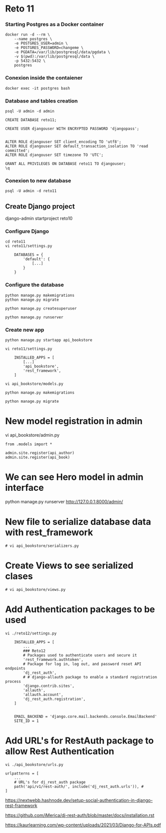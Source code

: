 
# Reto 11


### Starting Postgres as a Docker container
```
docker run -d --rm \
    --name postgres \
    -e POSTGRES_USER=admin \
    -e POSTGRES_PASSWORD=changeme \
    -e PGDATA=/var/lib/postgresql/data/pgdata \
    -v $(pwd):/var/lib/postgresql/data \
    -p 5432:5432 \
    postgres
```

### Conexion inside the contaiener
```
docker exec -it postgres bash
```

### Database and tables creation
```
psql -U admin -d admin

CREATE DATABASE reto11;

CREATE USER djangouser WITH ENCRYPTED PASSWORD 'djangopass';


ALTER ROLE djangouser SET client_encoding TO 'utf8';
ALTER ROLE djangouser SET default_transaction_isolation TO 'read committed';
ALTER ROLE djangouser SET timezone TO 'UTC';

GRANT ALL PRIVILEGES ON DATABASE reto11 TO djangouser;
\q
```

### Conexion to new database
```
psql -U admin -d reto11
```

## Create Django project

django-admin startproject reto10


### Configure Django

```
cd reto11
vi reto11/settings.py

    DATABASES = {
        'default': {
            [...]
        }
    }
```

### Configure the database

```
python manage.py makemigrations 
python manage.py migrate

python manage.py createsuperuser

python manage.py runserver
```


### Create new app

```
python manage.py startapp api_bookstore

vi reto11/settings.py

    INSTALLED_APPS = [
        [...]
        'api_bookstore',
        'rest_framework',
    ]

vi api_bookstore/models.py

python manage.py makemigrations

python manage.py migrate
```

# New model registration in admin

vi api_bookstore/admin.py

```
from .models import *

admin.site.register(api_author)
admin.site.register(api_book)
```

# We can see Hero model in admin interface

python manage.py runserver
http://127.0.0.1:8000/admin/


# New file to serialize database data with rest_framework

```
# vi api_bookstore/serializers.py
```

# Create Views to see serialized clases

```
# vi api_bookstore/views.py
```

# Add Authentication packages to be used

```
vi ./reto12/settings.py

    INSTALLED_APPS = [
        ...
        ### Reto12
        # Packages used to authenticate users and secure it
        'rest_framework.authtoken',
        # Package for log in, log out, and password reset API endpoints
        'dj_rest_auth',
        # # django-allauth package to enable a standard registration process
        'django.contrib.sites',
        'allauth',
        'allauth.account',
        'dj_rest_auth.registration',
    ]


    EMAIL_BACKEND = 'django.core.mail.backends.console.EmailBackend'
    SITE_ID = 1
```
# Add URL's for RestAuth package to allow Rest Authentication

```
vi ./api_bookstore/urls.py

urlpatterns = [
    ...
    # URL's for dj_rest_auth package
    path('api/v1/rest-auth/', include('dj_rest_auth.urls')), #
]
```




https://nextwebb.hashnode.dev/setup-social-authentication-in-django-rest-framework

https://github.com/iMerica/dj-rest-auth/blob/master/docs/installation.rst

https://kaurlearning.com/wp-content/uploads/2021/03/Django-for-APIs.pdf
